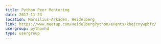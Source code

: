 ```yaml
---
title: Python Peer Mentoring
date: 2017-11-23
location: Marsilius-Arkaden, Heidelberg
link: https://www.meetup.com/HeidelbergPython/events/khqjcnywpbfc/
usergroup: pythonhd
type: usergroup
---
```


